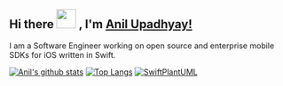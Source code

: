 ## Hi there <img src="https://media.giphy.com/media/ujrj9aoOdNvXO/giphy.gif" width="35px"> , I'm [Anil Upadhyay!]()

I am a Software Engineer working on open source and enterprise mobile SDKs for iOS written in Swift.

[![Anil's github stats](https://github-readme-stats.vercel.app/api?username=anil291987&count_private=false&show_icons=true&theme=merko)](https://github.com/anuraghazra/github-readme-stats)
[![Top Langs](https://github-readme-stats.vercel.app/api/top-langs/?username=anil291987&layout=compact&theme=merko)](https://github.com/anuraghazra/github-readme-stats)
[![SwiftPlantUML](https://github-readme-stats.vercel.app/api/pin/?username=anil291987&repo=swiftnio-in-action&theme=merko)](https://github.com/anuraghazra/github-readme-stats)
